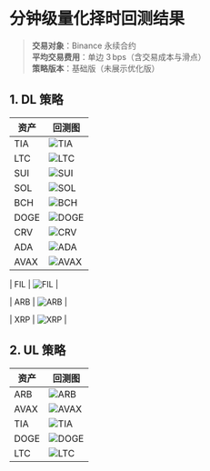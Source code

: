 # 分钟级量化择时回测结果

> **交易对象**：Binance 永续合约  
> **平均交易费用**：单边 3 bps（含交易成本与滑点）  
> **策略版本**：基础版（未展示优化版）  

## 1. DL 策略

| 资产 | 回测图 |
|------|--------|
| TIA | ![TIA](pics/Back_test/Down_and_Long/TIA.png) |
| LTC | ![LTC](pics/Back_test/Down_and_Long/LTC.png) |
| SUI | ![SUI](pics/Back_test/Down_and_Long/SUI.png) |
| SOL | ![SOL](pics/Back_test/Down_and_Long/SOL.png) |
| BCH | ![BCH](pics/Back_test/Down_and_Long/BCH.png) |
| DOGE | ![DOGE](pics/Back_test/Down_and_Long/DOGE.png) |
| CRV | ![CRV](pics/Back_test/Down_and_Long/CRV.png) |
| ADA | ![ADA](pics/Back_test/Down_and_Long/ADA.png) |
| AVAX | ![AVAX](pics/Back_test/Down_and_Long/AVAX.png) |

| FIL | ![FIL](pics/Back_test/Down_and_Long/FIL.png) |


| ARB | ![ARB](pics/Back_test/Down_and_Long/ARB.png) |

| XRP | ![XRP](pics/Back_test/Down_and_Long/XRP.png) |

## 2. UL 策略

| 资产 | 回测图 |
|------|--------|
| ARB | ![ARB](pics/Back_test/Up_and_Long/ARB.png) |
| AVAX | ![AVAX](pics/Back_test/Up_and_Long/AVAX.png) |
| TIA | ![TIA](pics/Back_test/Up_and_Long/TIA.png) |
| DOGE | ![DOGE](pics/Back_test/Up_and_Long/DOGE.png) |
| LTC | ![LTC](pics/Back_test/Up_and_Long/LTC.png) |

